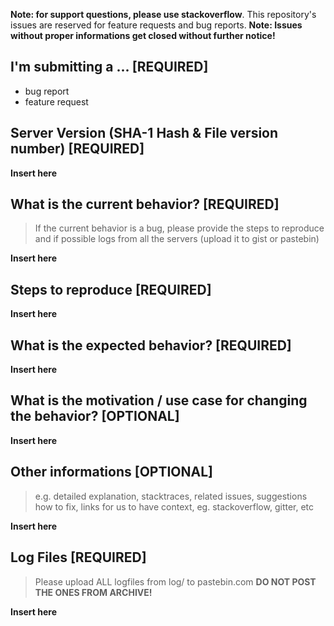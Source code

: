 **Note: for support questions, please use stackoverflow**. This repository's issues are reserved for feature requests and bug reports.
**Note: Issues without proper informations get closed without further notice!**

## I'm submitting a ... [REQUIRED]
  - bug report
  - feature request
  
## Server Version (SHA-1 Hash & File version number) [REQUIRED]

**Insert here**

## What is the current behavior? [REQUIRED]
> If the current behavior is a bug, please provide the steps to reproduce and if possible logs from all the servers (upload it to gist or pastebin)

**Insert here**

## Steps to reproduce [REQUIRED]
**Insert here** 

## What is the expected behavior? [REQUIRED]

**Insert here**

## What is the motivation / use case for changing the behavior? [OPTIONAL]

**Insert here**

## Other informations [OPTIONAL]
> e.g. detailed explanation, stacktraces, related issues, suggestions how to fix, links for us to have context, eg. stackoverflow, gitter, etc

**Insert here**

## Log Files [REQUIRED]
> Please upload ALL logfiles from log/ to pastebin.com **DO NOT POST THE ONES FROM ARCHIVE!**

**Insert here**